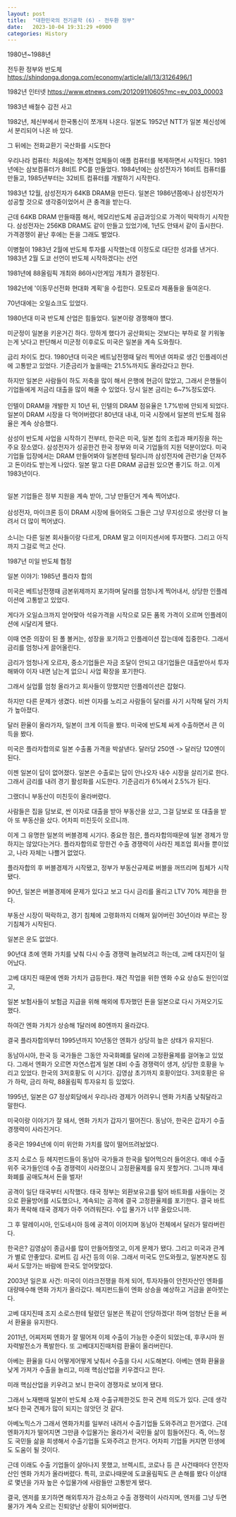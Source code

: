 ```yaml
---
layout: post
title:  "대한민국의 전기공학 (6) - 전두환 정부"
date:   2023-10-04 19:31:29 +0900
categories: History
---
```


1980년~1988년

전두환 정부와 반도체
https://shindonga.donga.com/economy/article/all/13/3126496/1

1982년 인터넷
https://www.etnews.com/201209110605?mc=ev_003_00003

1983년 배철수 감전 사고

1982년, 체신부에서 한국통신이 쪼개져 나온다.
일본도 1952년 NTT가 일본 체신성에서 분리되어 나온 바 있다.

그 뒤에는 전화교환기 국산화를 시도한다

우리나라 컴퓨터:
처음에는 청계천 업체들이 애플 컴퓨터를 복제하면서 시작된다.
1981년에는 삼보컴퓨터가 8비트 PC를 만들었다.
1984년에는 삼성전자가 16비트 컴퓨터를 만들고,
1985년부터는 32비트 컴퓨터를 개발하기 시작한다.

1983년 12월, 삼성전자가 64KB DRAM을 만든다.
일본은 1986년쯤에나 삼성전자가 성공할 것으로 생각중이었어서 큰 충격을 받는다.

근데 64KB DRAM 만들때쯤 해서, 메모리반도체 공급과잉으로 가격이 떡락하기 시작한다.
삼성전자는 256KB DRAM도 같이 만들고 있었기에, 1년도 안돼서 같이 출시한다.
가격경쟁이 끝난 후에는 돈을 그래도 벌었다.

이병철이 1983년 2월에 반도체 투자를 시작했는데 이정도로 대단한 성과를 낸거다.
1983년 2월 도쿄 선언이 반도체 시작하겠다는 선언

1981년에 88올림픽 개최와 86아시안게임 개최가 결정된다.

1982년에 '이동무선전화 현대화 계획'을 수립한다. 모토로라 제품들을 들여온다.







70년대에는 오일쇼크도 있었다.

1980년대 미국 반도체 산업은 힘들었다. 일본이랑 경쟁해야 헀다.

미군정이 일본을 키운거긴 하다. 망하게 했다가 공산화되는 것보다는 부하로 잘 키워놓는게 낫다고 판단해서 미군정 이후로도 미국은 일본을 계속 도와줬다.<br>

금리 차이도 컸다. 1980년대 미국은 베트남전쟁때 달러 찍어낸 여파로 생긴 인플레이션에 고통받고 있었다. 기준금리가 높을때는 21.5%까지도 올라갔다고 한다.<br>

하지만 일본은 사람들이 하도 저축을 많이 해서 은행에 현금이 많았고, 그래서 은행들이 기업들에게 저금리 대출을 많이 해줄 수 있었다. 당시 일본 금리는 6~7%정도였다.<br>
<br>
인텔이 DRAM을 개발한 지 10년 뒤, 인텔의 DRAM 점유율은 1.7%밖에 안되게 되었다. 일본이 DRAM 시장을 다 먹어버렸다! 80년대 내내, 미국 시장에서 일본의 반도체 점유율은 계속 상승했다.<br>

삼성이 반도체 사업을 시작하기 전부터, 한국은 미국, 일본 칩의 조립과 패키징을 하는 주요 장소였다. 삼성전자가 성공한건 한국 정부와 미국 기업들의 지원 덕분이었다. 미국 기업들 입장에서는 DRAM 만들어봐야 일본한테 털리니까 삼성전자에 관련기술 던져주고 돈이라도 받는게 나았다. 일본 말고 다른 DRAM 공급원 있으면 좋기도 하고. 이게 1983년이다.<br>

<br>
일본 기업들은 정부 지원을 계속 받아, 그냥 만들던거 계속 찍어냈다.<br>
<br>
삼성전자, 마이크론 등이 DRAM 시장에 들어와도 그들은 그냥 무지성으로 생산량 더 늘려서 더 많이 찍어냈다.<br>
<br>
소니는 다른 일본 회사들이랑 다르게, DRAM 말고 이미지센서에 투자했다. 그리고 아직까지 그걸로 먹고 산다.<br>

1987년 미일 반도체 협정

일본 이야기:
1985년 플라자 합의

미국은 베트남전쟁때 금본위제까지 포기하며 달러를 엄청나게 찍어내서, 상당한 인플레이션에 고통받고 있었다.

게다가 오일쇼크까지 얻어맞아 석유가격을 시작으로 모든 품목 가격이 오르며 인플레이션에 시달리게 됐다.

이때 연준 의장이 된 폴 볼커는, 성장을 포기하고 인플레이션 잡는데에 집중한다. 그래서 금리를 엄청나게 끌어올린다.

금리가 엄청나게 오르자, 중소기업들은 자금 조달이 안되고 대기업들은 대출받아서 투자해봐야 이자 내면 남는게 없으니 사업 확장을 포기한다.

그래서 실업률 엄청 올라가고 회사들이 망했지만 인플레이션은 잡혔다.

하지만 다른 문제가 생겼다. 비싼 이자를 노리고 사람들이 달러를 사기 시작해 달러 가치가 높아졌다.

달러 환율이 올라가자, 일본이 크게 이득을 봤다.
미국에 반도체 싸게 수출하면서 큰 이득을 봤다.

미국은 플라자합의로 일본 수출품 가격을 박살낸다.
달러당 250엔 -> 달러당 120엔이 된다.

이젠 일본이 답이 없어졌다. 일본은 수출로는 답이 안나오자 내수 시장을 살리기로 한다. 그래서 금리를 내려 경기 활성화를 시도한다. 기준금리가 6%에서 2.5%가 된다.

그랬더니 부동산이 미친듯이 올라버렸다.

사람들은 집을 담보로, 싼 이자로 대출을 받아 부동산을 샀고, 그걸 담보로 또 대출을 받아 또 부동산을 샀다. 어차피 미친듯이 오르니까.

이게 그 유명한 일본의 버블경제 시기다.
중요한 점은, 플라자합의때문에 일본 경제가 망하지는 않았다는거다.
플라자합의로 망한건 수출 경쟁력이 사라진 제조업 회사들 뿐이었고, 나라 자체는 나쁠거 없었다.

플라자합의 후 버블경제가 시작됐고, 정부가 부동산규제로 버블을 꺼뜨리며 침체가 시작됐다.

90년, 일본은 버블경제에 문제가 있다고 보고 다시 금리를 올리고 LTV 70% 제한을 한다.

부동산 시장이 떡락하고, 경기 침체에 고령화까지 더해져 잃어버린 30년이라 부르는 장기침체가 시작된다.

일본은 운도 없었다.

90년대 초에 엔화 가치를 낮춰 다시 수출 경쟁력 늘려보려고 하는데, 고베 대지진이 일어났다.

고베 대지진 때문에 엔화 가치가 급등한다.
재건 작업을 위한 엔화 수요 상승도 원인이었고,

일본 보험사들이 보험금 지급을 위해 해외에 투자했던 돈을 일본으로 다시 가져오기도 했다.

하여간 엔화 가치가 상승해 1달러에 80엔까지 올라갔다.

결국 플라자합의부터 1995년까지 10년동안 엔화가 상당히 높은 상태가 유지된다.

동남아시아, 한국 등 국가들은 그동안 자국화폐를 달러에 고정환율제를 걸어놓고 있었다.
그래서 엔화가 오르면 자연스럽게 일본 대비 수출 경쟁력이 생겨, 상당한 호황을 누리고 있었다.
한국의 3저호황도 이 시기다. 김영삼 초기까지 호황이었다.
3저호황은 유가 하락, 금리 하락, 88올림픽 투자유치 등 있었다.

1995년, 일본은 G7 정상회담에서 우리나라 경제가 어려우니 엔화 가치좀 낮춰달라고 말한다.

미국이랑 이야기가 잘 돼서, 엔화 가치가 갑자기 떨어진다.
동남아, 한국은 갑자기 수출 경쟁력이 사라진거다.

중국은 1994년에 이미 위안화 가치를 많이 떨어뜨려놨었다.

조지 소로스 등 헤지펀드들이 동남아 국가들과 한국을 털어먹으러 들어온다.
얘네 수출 위주 국가들인데 수출 경쟁력이 사라졌으니 고정환율제를 유지 못할거다.
그니까 쟤네 화폐를 공매도쳐서 돈을 벌자!

공격이 일단 태국부터 시작했다.
태국 정부는 외환보유고를 털어 바트화를 사들이는 것으로 환율방어를 시도했으나, 계속되는 공격에 결국 고정환율제를 포기한다.
결국 바트화가 폭락해 태국 경제가 아주 어려워진다. 수입 물가가 너무 올랐으니까.

그 후 말레이시아, 인도네시아 등에 공격이 이어지며 동남아 전체에서 달러가 말라버린다.

한국은? 김영삼이 종금사를 많이 만들어줬엇고, 이게 문제가 됐다.
그리고 미국과 관계가 별로 안좋았다. 로버트 김 사건 등의 이유.
그래서 미국도 안도와줬고, 일본자본도 짐싸서 도망가는 바람에 한국도 얻어맞았다.

2003년 일은포 사건:
미국이 이라크전쟁을 하게 되어, 투자자들이 안전자산인 엔화를 대량매수해 엔화 가치가 올라갔다.
헤지펀드들이 엔화 상승을 예상하고 거금을 쏟아붓는다.

고베 대지진때 조지 소로스한테 털렸던 일본은 똑같이 안당하겠다! 하며 엄청난 돈을 써서 환율을 유지한다.


2011년, 어찌저찌 엔화가 잘 떨어져 이제 수출이 가능한 수준이 되었는데, 후쿠시마 원자력발전소가 폭발한다.
또 고베대지진때처럼 환율이 올라버린다.

아베는 환율을 다시 어떻게어떻게 낮춰서 수출을 다시 시도해본다.
아베는 엔화 환율을 낮게 가져가 수출을 늘리고, 미래 핵심산업을 키우겠다고 한다.

미래 핵심산업을 키우려고 보니 한국이 경쟁자로 보이게 됐다.

그래서 노재팬때 일본이 반도체 소재 수출규제한것도 한국 견제 의도가 있다.
근데 생각보다 한국 견제가 많이 되지는 않앗던 것 같다.

아베노믹스가 그래서 엔화가치를 일부러 내려서 수출기업들 도와주려고 한거였다.
근데 엔화가치가 떨어지면 그만큼 수입물가는 올라가서 국민들 삶이 힘들어진다.
즉, 어느정도 국민들 삶을 희생해서 수출기업들 도와주려고 한거다. 어차피 기업들 커지면 민생에도 도움이 될 것이다.

근데 이래도 수출 기업들이 살아나지 못했고, 브렉시트, 코로나 등 큰 사건때마다 안전자산인 엔화 가치가 올라버렸다.
특히, 코로나때문에 도쿄올림픽도 큰 손해를 봤다
이상태로 몇년을 가자 높은 수입물가에 사람들만 고통받게 됐다.

결국, 엔저를 포기하면 해외투자가 감소하고 수출 경쟁력이 사라지며,
엔저를 그냥 두면 물가가 계속 오르는 진퇴양난 상황이 되어버렸다.